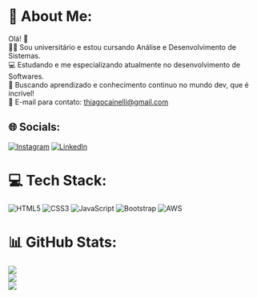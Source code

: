 # 💫 About Me:
Olá! 👋<br>👨‍🎓 Sou universitário e estou cursando Análise e Desenvolvimento de Sistemas.<br>💻 Estudando e me especializando atualmente no desenvolvimento de Softwares.<br>🚀 Buscando aprendizado e conhecimento continuo no mundo dev, que é incrível!<br>📧 E-mail para contato: thiagocainelli@gmail.com<br>


## 🌐 Socials:
[![Instagram](https://img.shields.io/badge/Instagram-%23E4405F.svg?logo=Instagram&logoColor=white)](https://instagram.com/thiagocainelli) [![LinkedIn](https://img.shields.io/badge/LinkedIn-%230077B5.svg?logo=linkedin&logoColor=white)](https://linkedin.com/in/thiagocainelli) 

# 💻 Tech Stack:
![HTML5](https://img.shields.io/badge/html5-%23E34F26.svg?style=for-the-badge&logo=html5&logoColor=white) ![CSS3](https://img.shields.io/badge/css3-%231572B6.svg?style=for-the-badge&logo=css3&logoColor=white) ![JavaScript](https://img.shields.io/badge/javascript-%23323330.svg?style=for-the-badge&logo=javascript&logoColor=%23F7DF1E) ![Bootstrap](https://img.shields.io/badge/bootstrap-%23563D7C.svg?style=for-the-badge&logo=bootstrap&logoColor=white) ![AWS](https://img.shields.io/badge/AWS-%23FF9900.svg?style=for-the-badge&logo=amazon-aws&logoColor=white)
# 📊 GitHub Stats:
![](https://github-readme-stats.vercel.app/api?username=thiagocainelli&theme=blue-green&hide_border=false&include_all_commits=false&count_private=false)<br/>
![](https://github-readme-streak-stats.herokuapp.com/?user=thiagocainelli&theme=blue-green&hide_border=false)<br/>
![](https://github-readme-stats.vercel.app/api/top-langs/?username=thiagocainelli&theme=blue-green&hide_border=false&include_all_commits=false&count_private=false&layout=compact)
